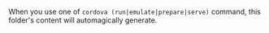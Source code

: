 When you use one of `cordova (run|emulate|prepare|serve)` command, this folder's content will automagically generate.